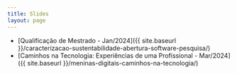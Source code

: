 ```yaml
---
title: Slides
layout: page
---
```


* [Qualificação de Mestrado - Jan/2024]({{ site.baseurl }}/caracterizacao-sustentabilidade-abertura-software-pesquisa/)
* [Caminhos na Tecnologia: Experiências de uma Profissional - Mar/2024]({{ site.baseurl }}/meninas-digitais-caminhos-na-tecnologia/)